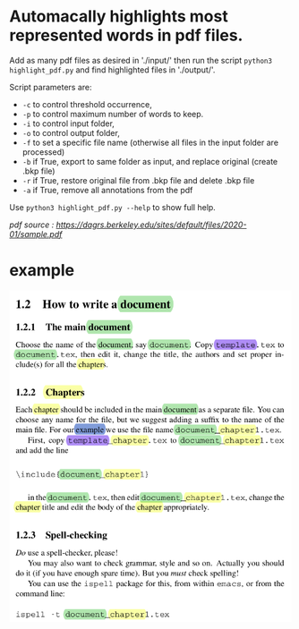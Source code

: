# Automacally highlights most represented words in pdf files.

Add as many pdf files as desired in './input/' then run the script `python3 highlight_pdf.py` and find highlighted files in './output/'.

Script parameters are:
- `-c` to control threshold occurrence,
- `-p` to control maximum number of words to keep.
- `-i` to control input folder,
- `-o` to control output folder,
- `-f` to set a specific file name (otherwise all files in the input folder are processed)
- `-b` if True, export to same folder as input, and replace original (create .bkp file)
- `-r` if True, restore original file from .bkp file and delete .bkp file
- `-a` if True, remove all annotations from the pdf

Use `python3 highlight_pdf.py --help` to show full help.


_pdf source : https://dagrs.berkeley.edu/sites/default/files/2020-01/sample.pdf_

# example

![screenshot](./img/screenshot.png)


